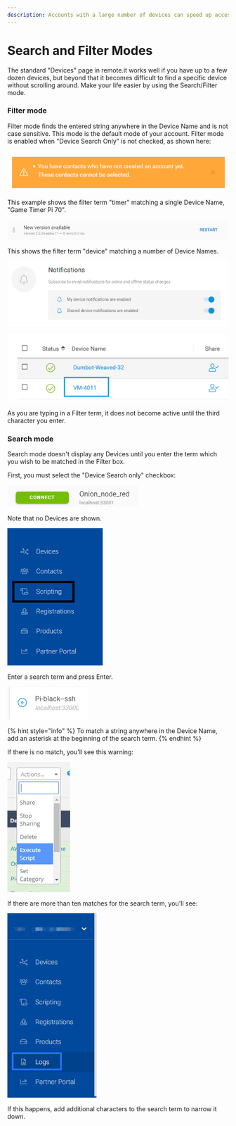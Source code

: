 ```yaml
---
description: Accounts with a large number of devices can speed up access using this mode
---
```


# Search and Filter Modes

The standard "Devices" page in remote.it works well if you have up to a few dozen devices, but beyond that it becomes difficult to find a specific device without scrolling around.  Make your life easier by using the Search/Filter mode.

### Filter mode

Filter mode finds the entered string anywhere in the Device Name and is not case sensitive.  This mode is the default mode of your account.   Filter mode is enabled when "Device Search Only" is not checked, as shown here:

![](../../../.gitbook/assets/image%20%28271%29.png)

This example shows the filter term "timer" matching a single Device Name, "Game Timer Pi 70".

![](../../../.gitbook/assets/image%20%28455%29.png)

This shows the filter term "device" matching a number of Device Names.

![](../../../.gitbook/assets/image%20%28326%29.png)

![](../../../.gitbook/assets/image%20%2862%29.png)

As you are typing in a Filter term, it does not become active until the third character you enter.

### Search mode

Search mode doesn't display any Devices until you enter the term which you wish to be matched in the Filter box.

First, you must select the "Device Search only" checkbox:

![](../../../.gitbook/assets/image%20%28390%29.png)

Note that no Devices are shown.

![](../../../.gitbook/assets/image%20%28165%29.png)

Enter a search term and press Enter.  

![](../../../.gitbook/assets/image%20%28384%29.png)

{% hint style="info" %}
To match a string anywhere in the Device Name, add an asterisk at the beginning of the search term.
{% endhint %}

If there is no match, you'll see this warning:

![](../../../.gitbook/assets/image%20%28179%29.png)

If there are more than ten matches for the search term, you'll see:

![](../../../.gitbook/assets/image%20%2848%29.png)

If this happens, add additional characters to the search term to narrow it down.

